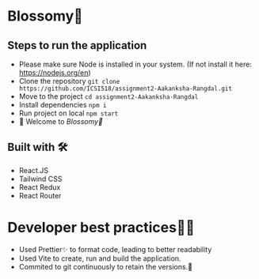 # Blossomy🌸

## Steps to run the application

- Please make sure Node is installed in your system. (If not install it here: https://nodejs.org/en)
- Clone the repository `git clone https://github.com/ICSI518/assignment2-Aakanksha-Rangdal.git`
- Move to the project `cd assignment2-Aakanksha-Rangdal`
- Install dependencies `npm i`
- Run project on local `npm start`
- 🎉 Welcome to _Blossomy🌸_

## Built with 🛠️

- React.JS
- Tailwind CSS
- React Redux
- React Router

# Developer best practices👩‍💻

- Used Prettier✨ to format code, leading to better readability
- Used Vite to create, run and build the application.
- Commited to git continuously to retain the versions.🔗
